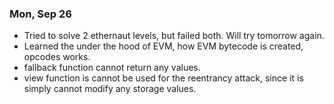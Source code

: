 ### Mon, Sep 26

- Tried to solve 2 ethernaut levels, but failed both. Will try tomorrow again.
- Learned the under the hood of EVM, how EVM bytecode is created, opcodes works.
- fallback function cannot return any values.
- view function is cannot be used for the reentrancy attack, since it is simply cannot modify any storage values.
